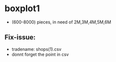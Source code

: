 # boxplot1

- (600-8000) pieces, in need of 2M,3M,4M,5M,6M

## Fix-issue:

- tradename: shops(1).csv
- donnt forget the point in csv
